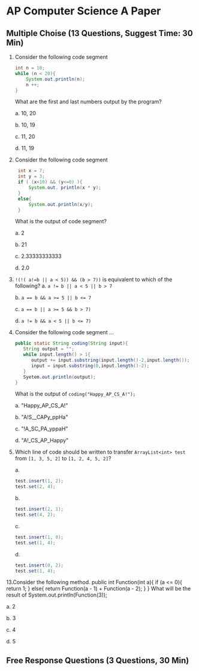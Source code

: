 # AP Computer Science A Paper

## Multiple Choise (13 Questions, Suggest Time: 30 Min)
1. Consider the following code segment
   ```java
   int n = 10;
   while (n < 20){
       System.out.println(n);
       n ++;
   }
   ```
   What are the first and last numbers output by the program?
   
   a. 10, 20

   b. 10, 19

   c. 11, 20

   d. 11, 19

2. Consider the following code segment
   ```java
    int x = 7;
    int y = 3;
    if ( (x<10) && (y<=0) ){
        System.out. println(x * y);
    }
    else{
        System.out.println(x/y);
    }
   ```
   What is the output of code segment?

   a. 2

   b. 21

   c. 2.33333333333

   d. 2.0

3. `!(!( a!=b || a < 5)) && (b > 7))` is equivalent to which of the following?
   a. `a != b || a < 5 || b > 7`
   
   b. `a == b && a >= 5 || b <= 7`
   
   c. `a == b || a >= 5 && b > 7)`
   
   d. `a != b && a < 5 || b <= 7)`
  
4. Consider the following code segment ...
   ```java
   public static String coding(String input){
      String output = "";
      while input.length() > 1{
         output += input.substring(input.length()-2,input.length());
         input = input.substring(0,input.length()-2);
      }
      Syetem.out.println(output);
   }
   ```
   What is the output of `coding("Happy_AP_CS_A!");`
   
   a. "Happy_AP_CS_A!"
   
   b. "A!S__CAPy_ppHa"
   
   c. "!A_SC_PA_yppaH"
   
   d. "A!_CS_AP_Happy"
  
5. Which line of code should be written to transfer `ArrayList<int> test` from `[1, 3, 5, 2]` to `[1, 2, 4, 5, 2]`?
   
   a. 
      ```java
      test.insert(1, 2);
      test.set(2, 4);
      ```
   
   b. 
      ```java
      test.insert(2, 1);
      test.set(4, 2);
      ```
   
   c. 
      ```java
      test.insert(1, 0);
      test.set(1, 4);
      ```
   
   d.
      ```java
      test.insert(0, 2);
      test.set(1, 4);
      ```

13.Consider the following method.
   public int Function(int a){
      if (a <= 0){
         return 1;
      }
      else{
         return Function(a - 1) + Function(a - 2);
      }
    }
   What will be the result of System.out.println(Function(3));
   
   a. 2
   
   b. 3
   
   c. 4
   
   d. 5

## Free Response Questions (3 Questions, 30 Min)
